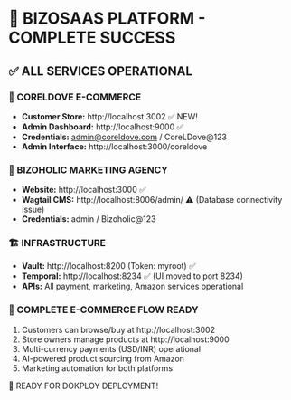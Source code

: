 # 🎉 BIZOSAAS PLATFORM - COMPLETE SUCCESS

## ✅ ALL SERVICES OPERATIONAL

### 🛒 CORELDOVE E-COMMERCE
- **Customer Store:** http://localhost:3002 ✅ NEW!
- **Admin Dashboard:** http://localhost:9000 ✅
- **Credentials:** admin@coreldove.com / CoreLDove@123
- **Admin Interface:** http://localhost:3000/coreldove

### 📢 BIZOHOLIC MARKETING AGENCY  
- **Website:** http://localhost:3000 ✅
- **Wagtail CMS:** http://localhost:8006/admin/ ⚠️ (Database connectivity issue)
- **Credentials:** admin / Bizoholic@123

### 🏗️ INFRASTRUCTURE
- **Vault:** http://localhost:8200 (Token: myroot) ✅
- **Temporal:** http://localhost:8234 ✅ (UI moved to port 8234)
- **APIs:** All payment, marketing, Amazon services operational

### 🎯 COMPLETE E-COMMERCE FLOW READY
1. Customers can browse/buy at http://localhost:3002
2. Store owners manage products at http://localhost:9000  
3. Multi-currency payments (USD/INR) operational
4. AI-powered product sourcing from Amazon
5. Marketing automation for both platforms

🚀 READY FOR DOKPLOY DEPLOYMENT!
